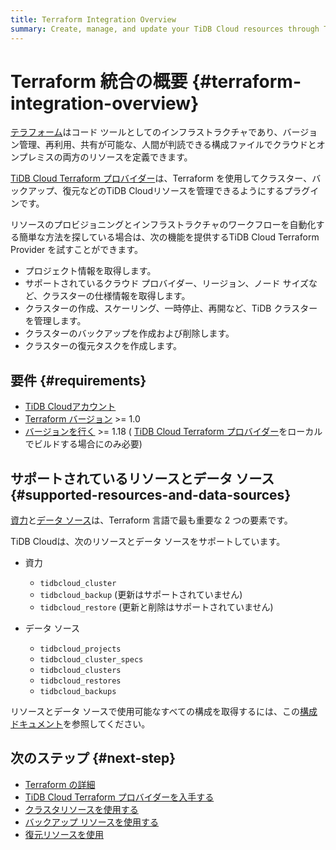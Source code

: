 ```yaml
---
title: Terraform Integration Overview
summary: Create, manage, and update your TiDB Cloud resources through Terraform.
---
```


# Terraform 統合の概要 {#terraform-integration-overview}

[テラフォーム](https://www.terraform.io/)はコード ツールとしてのインフラストラクチャであり、バージョン管理、再利用、共有が可能な、人間が判読できる構成ファイルでクラウドとオンプレミスの両方のリソースを定義できます。

[TiDB Cloud Terraform プロバイダー](https://registry.terraform.io/providers/tidbcloud/tidbcloud)は、Terraform を使用してクラスター、バックアップ、復元などのTiDB Cloudリソースを管理できるようにするプラグインです。

リソースのプロビジョニングとインフラストラクチャのワークフローを自動化する簡単な方法を探している場合は、次の機能を提供するTiDB Cloud Terraform Provider を試すことができます。

-   プロジェクト情報を取得します。
-   サポートされているクラウド プロバイダー、リージョン、ノード サイズなど、クラスターの仕様情報を取得します。
-   クラスターの作成、スケーリング、一時停止、再開など、TiDB クラスターを管理します。
-   クラスターのバックアップを作成および削除します。
-   クラスターの復元タスクを作成します。

## 要件 {#requirements}

-   [TiDB Cloudアカウント](https://tidbcloud.com/free-trial)
-   [Terraform バージョン](https://www.terraform.io/downloads.html) &gt;= 1.0
-   [バージョンを行く](https://golang.org/doc/install) &gt;= 1.18 ( [TiDB Cloud Terraform プロバイダー](https://github.com/tidbcloud/terraform-provider-tidbcloud)をローカルでビルドする場合にのみ必要)

## サポートされているリソースとデータ ソース {#supported-resources-and-data-sources}

[資力](https://www.terraform.io/language/resources)と[データ ソース](https://www.terraform.io/language/data-sources)は、Terraform 言語で最も重要な 2 つの要素です。

TiDB Cloudは、次のリソースとデータ ソースをサポートしています。

-   資力

    -   `tidbcloud_cluster`
    -   `tidbcloud_backup` (更新はサポートされていません)
    -   `tidbcloud_restore` (更新と削除はサポートされていません)

-   データ ソース

    -   `tidbcloud_projects`
    -   `tidbcloud_cluster_specs`
    -   `tidbcloud_clusters`
    -   `tidbcloud_restores`
    -   `tidbcloud_backups`

リソースとデータ ソースで使用可能なすべての構成を取得するには、この[構成ドキュメント](https://registry.terraform.io/providers/tidbcloud/tidbcloud/latest/docs)を参照してください。

## 次のステップ {#next-step}

-   [Terraform の詳細](https://www.terraform.io/docs)
-   [TiDB Cloud Terraform プロバイダーを入手する](/tidb-cloud/terraform-get-tidbcloud-provider.md)
-   [クラスタリソースを使用する](/tidb-cloud/terraform-use-cluster-resource.md)
-   [バックアップ リソースを使用する](/tidb-cloud/terraform-use-backup-resource.md)
-   [復元リソースを使用](/tidb-cloud/terraform-use-restore-resource.md)
